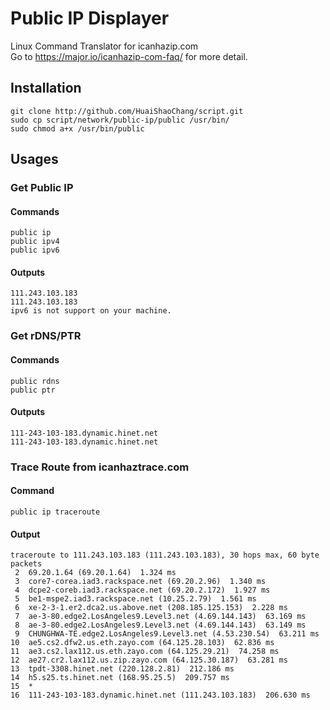 Public IP Displayer
=
Linux Command Translator for icanhazip.com  
Go to https://major.io/icanhazip-com-faq/ for more detail.
## Installation
```bash=
git clone http://github.com/HuaiShaoChang/script.git
sudo cp script/network/public-ip/public /usr/bin/
sudo chmod a+x /usr/bin/public
```
## Usages
### Get Public IP
#### Commands
```bash=
public ip
public ipv4
public ipv6
```
#### Outputs
```=
111.243.103.183
111.243.103.183
ipv6 is not support on your machine.
```
### Get rDNS/PTR
#### Commands
```bash=
public rdns
public ptr
```
#### Outputs
```=
111-243-103-183.dynamic.hinet.net
111-243-103-183.dynamic.hinet.net
```
### Trace Route from icanhaztrace.com
#### Command
`public ip traceroute`
#### Output
```=
traceroute to 111.243.103.183 (111.243.103.183), 30 hops max, 60 byte packets
 2  69.20.1.64 (69.20.1.64)  1.324 ms
 3  core7-corea.iad3.rackspace.net (69.20.2.96)  1.340 ms
 4  dcpe2-coreb.iad3.rackspace.net (69.20.2.172)  1.927 ms
 5  be1-mspe2.iad3.rackspace.net (10.25.2.79)  1.561 ms
 6  xe-2-3-1.er2.dca2.us.above.net (208.185.125.153)  2.228 ms
 7  ae-3-80.edge2.LosAngeles9.Level3.net (4.69.144.143)  63.169 ms
 8  ae-3-80.edge2.LosAngeles9.Level3.net (4.69.144.143)  63.149 ms
 9  CHUNGHWA-TE.edge2.LosAngeles9.Level3.net (4.53.230.54)  63.211 ms
10  ae5.cs2.dfw2.us.eth.zayo.com (64.125.28.103)  62.836 ms
11  ae3.cs2.lax112.us.eth.zayo.com (64.125.29.21)  74.258 ms
12  ae27.cr2.lax112.us.zip.zayo.com (64.125.30.187)  63.281 ms
13  tpdt-3308.hinet.net (220.128.2.81)  212.186 ms
14  h5.s25.ts.hinet.net (168.95.25.5)  209.757 ms
15  *
16  111-243-103-183.dynamic.hinet.net (111.243.103.183)  206.630 ms
```
